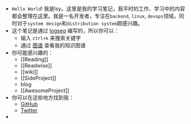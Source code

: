 - `Hello World`! 我是lsy。这里是我的学习笔记，我平时的工作、学习中的内容都会整理在这里。我是一名开发者，专注在`backend`, `linux`, `devops`领域，同时对于`system design`和`distribution system`颇感兴趣。
- 这个笔记是通过 [logseq](https://logseq.com/) 编写的，所以你可以：
	- 输入 `ctrl+k` 来搜索关键字
	- 通过 [图谱](https://note.lsy.plus/#/graph) 查看我的知识图谱
- 你可能感兴趣的：
	- [[Reading]]
	- [[Readwise]]
	- [[wiki]]
	- [[SideProject]]
	- blog
	- [[AwesomeProject]]
- 你可以在这些地方找到我：
	- [GitHub](https://github.com/stillfox-lee/)
	- [Twitter](https://twitter.com/LeeStillfox)
-